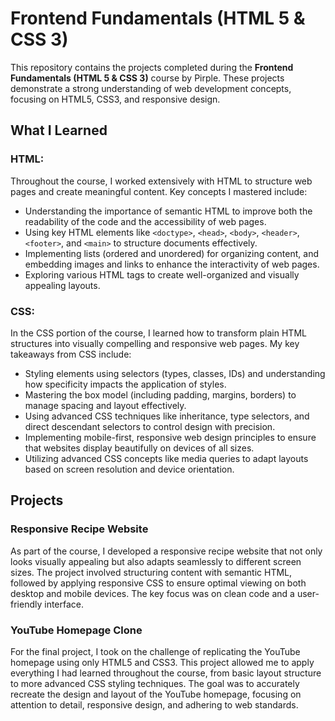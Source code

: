 # Frontend Fundamentals (HTML 5 & CSS 3)

This repository contains the projects completed during the **Frontend Fundamentals (HTML 5 & CSS 3)** course by Pirple. These projects demonstrate a strong understanding of web development concepts, focusing on HTML5, CSS3, and responsive design.

## What I Learned

### HTML:
Throughout the course, I worked extensively with HTML to structure web pages and create meaningful content. Key concepts I mastered include:
- Understanding the importance of semantic HTML to improve both the readability of the code and the accessibility of web pages.
- Using key HTML elements like `<doctype>`, `<head>`, `<body>`, `<header>`, `<footer>`, and `<main>` to structure documents effectively.
- Implementing lists (ordered and unordered) for organizing content, and embedding images and links to enhance the interactivity of web pages.
- Exploring various HTML tags to create well-organized and visually appealing layouts.

### CSS:
In the CSS portion of the course, I learned how to transform plain HTML structures into visually compelling and responsive web pages. My key takeaways from CSS include:
- Styling elements using selectors (types, classes, IDs) and understanding how specificity impacts the application of styles.
- Mastering the box model (including padding, margins, borders) to manage spacing and layout effectively.
- Using advanced CSS techniques like inheritance, type selectors, and direct descendant selectors to control design with precision.
- Implementing mobile-first, responsive web design principles to ensure that websites display beautifully on devices of all sizes.
- Utilizing advanced CSS concepts like media queries to adapt layouts based on screen resolution and device orientation.

## Projects

### Responsive Recipe Website
As part of the course, I developed a responsive recipe website that not only looks visually appealing but also adapts seamlessly to different screen sizes. The project involved structuring content with semantic HTML, followed by applying responsive CSS to ensure optimal viewing on both desktop and mobile devices. The key focus was on clean code and a user-friendly interface.

### YouTube Homepage Clone
For the final project, I took on the challenge of replicating the YouTube homepage using only HTML5 and CSS3. This project allowed me to apply everything I had learned throughout the course, from basic layout structure to more advanced CSS styling techniques. The goal was to accurately recreate the design and layout of the YouTube homepage, focusing on attention to detail, responsive design, and adhering to web standards.
